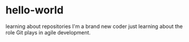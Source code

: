 # hello-world
learning about repositories
I'm a brand new coder just learning about the role Git plays in agile development. 

